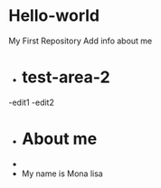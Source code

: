 # Hello-world
My First Repository
Add info about me
- # test-area-2
-edit1
-edit2
+ # About me
+
+ My name is Mona lisa
